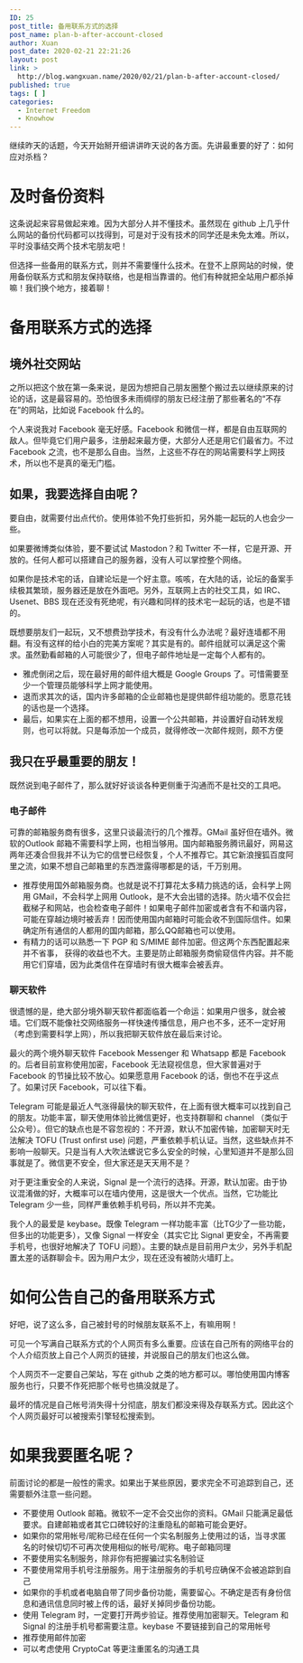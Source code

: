 ```yaml
---
ID: 25
post_title: 备用联系方式的选择
post_name: plan-b-after-account-closed
author: Xuan
post_date: 2020-02-21 22:21:26
layout: post
link: >
  http://blog.wangxuan.name/2020/02/21/plan-b-after-account-closed/
published: true
tags: [ ]
categories:
  - Internet Freedom
  - Knowhow
---
```

继续昨天的话题，今天开始掰开细讲讲昨天说的各方面。先讲最重要的好了：如何应对杀档？

# 及时备份资料

这条说起来容易做起来难。因为大部分人并不懂技术。虽然现在 github 上几乎什么网站的备份代码都可以找得到，可是对于没有技术的同学还是未免太难。所以，平时没事结交两个技术宅朋友吧！

但选择一些备用的联系方式，则并不需要懂什么技术。在登不上原网站的时候，使用备份联系方式和朋友保持联络，也是相当靠谱的。他们有种就把全站用户都杀掉嘛！我们换个地方，接着聊！

# 备用联系方式的选择

## 境外社交网站

之所以把这个放在第一条来说，是因为想把自己朋友圈整个搬过去以继续原来的讨论的话，这是最容易的。恐怕很多未雨绸缪的朋友已经注册了那些著名的“不存在”的网站，比如说 Facebook 什么的。

个人来说我对 Facebook 毫无好感。Facebook 和微信一样，都是自由互联网的敌人。但毕竟它们用户最多，注册起来最方便，大部分人还是用它们最省力。不过 Facebook 之流，也不是那么自由。当然，上这些不存在的网站需要科学上网技术，所以也不是真的毫无门槛。

## 如果，我要选择自由呢？

要自由，就需要付出点代价。使用体验不免打些折扣，另外能一起玩的人也会少一些。

如果要微博类似体验，要不要试试 Mastodon？和 Twitter 不一样，它是开源、开放的。任何人都可以搭建自己的服务器，没有人可以掌控整个网络。

如果你是技术宅的话，自建论坛是一个好主意。咳咳，在大陆的话，论坛的备案手续极其繁琐，服务器还是放在外面吧。另外，互联网上古的社交工具，如 IRC、Usenet、BBS 现在还没有死绝呢，有兴趣和同样的技术宅一起玩的话，也是不错的。

既想要朋友们一起玩，又不想费劲学技术，有没有什么办法呢？最好连墙都不用翻。有没有这样的给小白的完美方案呢？其实是有的。邮件组就可以满足这个需求。虽然勤看邮箱的人可能很少了，但电子邮件地址是一定每个人都有的。

- 雅虎倒闭之后，现在最好用的邮件组大概是 Google Groups 了。可惜需要至少一个管理员能够科学上网才能使用。
- 退而求其次的话，国内许多邮箱的企业邮箱也是提供邮件组功能的。愿意花钱的话也是一个选择。
- 最后，如果实在上面的都不想用，设置一个公共邮箱，并设置好自动转发规则，也可以将就。只是每添加一个成员，就得修改一次邮件规则，颇不方便
## 我只在乎最重要的朋友！

既然说到电子邮件了，那么就好好谈谈各种更侧重于沟通而不是社交的工具吧。

### 电子邮件

可靠的邮箱服务商有很多，这里只谈最流行的几个推荐。GMail 虽好但在墙外。微软的Outlook 邮箱不需要科学上网，也相当够用。国内邮箱服务腾讯最好，网易这两年还凑合但我并不认为它的信誉已经恢复，个人不推荐它。其它新浪搜狐百度阿里之流，如果不想自己邮箱里的东西泄露得哪都是的话，千万别用。

- 推荐使用国外邮箱服务商。也就是说不打算花太多精力挑选的话，会科学上网用 GMail，不会科学上网用 Outlook，是不大会出错的选择。防火墙不仅会拦截梯子和网站，也会检查电子邮件！如果电子邮件加密或者含有不和谐内容，可能在穿越边境时被丢弃！因而使用国内邮箱时可能会收不到国际信件。如果确定所有通信的人都用的国内邮箱，那么QQ邮箱也可以使用。
- 有精力的话可以熟悉一下 PGP 和 S/MIME 邮件加密。但这两个东西配置起来并不省事，
  获得的收益也不大。主要是防止邮箱服务商偷窥信件内容。并不能用它们穿墙，因为此类信件在穿墙时有很大概率会被丢弃。
  
### 聊天软件

很遗憾的是，绝大部分境外聊天软件都面临着一个命运：如果用户很多，就会被墙。它们既不能像社交网络服务一样快速传播信息，用户也不多，还不一定好用（考虑到需要科学上网），所以我把聊天软件放在最后来讨论。

最火的两个境外聊天软件 Facebook Messenger 和 Whatsapp 都是 Facebook 的。后者目前宣称使用加密，Facebook 无法窥视信息，但大家普遍对于 Facebook 的节操比较不放心。如果愿意用 Facebook 的话，倒也不在乎这点了。如果讨厌 Facebook，可以往下看。

Telegram 可能是最近人气涨得最快的聊天软件，在上面有很大概率可以找到自己的朋友。功能丰富，聊天使用体验比微信更好，也支持群聊和 channel （类似于公众号）。但它的缺点也是不容忽视的：不开源，默认不加密传输，加密聊天时无法解决 TOFU (Trust onfirst use) 问题，严重依赖手机认证。当然，这些缺点并不影响一般聊天。只是当有人大吹法螺说它多么安全的时候，心里知道并不是那么回事就是了。微信更不安全，但大家还是天天用不是？

对于更注重安全的人来说，Signal 是一个流行的选择。开源，默认加密。由于协议混淆做的好，大概率可以在墙内使用，这是很大一个优点。当然，它功能比 Telegram 少一些，同样严重依赖手机号码，所以并不完美。

我个人的最爱是 keybase。既像 Telegram 一样功能丰富（比TG少了一些功能，但多出的功能更多），又像 Signal 一样安全（其实它比 Signal 更安全，不再需要手机号，也很好地解决了 TOFU 问题）。主要的缺点是目前用户太少，另外手机配置太差的话群聊会卡。因为用户太少，现在还没有被防火墙盯上。

# 如何公告自己的备用联系方式

好吧，说了这么多，自己被封号的时候朋友联系不上，有嘛用啊！

可见一个写满自己联系方式的个人网页有多么重要。应该在自己所有的网络平台的个人介绍页放上自己个人网页的链接，并说服自己的朋友们也这么做。

个人网页不一定要自己架站，写在 github 之类的地方都可以。哪怕使用国内博客服务也行，只要不作死把那个帐号也搞没就是了。

最坏的情况是自己帐号消失得十分彻底，朋友们都没来得及存联系方式。因此这个个人网页最好可以被搜索引擎轻松搜索到。

# 如果我要匿名呢？

前面讨论的都是一般性的需求。如果出于某些原因，要求完全不可追踪到自己，还需要额外注意一些问题。

- 不要使用 Outlook 邮箱。微软不一定不会交出你的资料。GMail 只能满足最低要求。自建邮箱或者其它口碑较好的注重隐私的邮箱可能会更好。
- 如果你的常用帐号/昵称已经在任何一个实名制服务上使用过的话，当寻求匿名的时候切切不可再次使用相似的帐号/昵称。电子邮箱同理
- 不要使用实名制服务，除非你有把握骗过实名制验证
- 不要使用常用手机号注册服务。用于注册服务的手机号应确保不会被追踪到自己
- 如果你的手机或者电脑自带了同步备份功能，需要留心。不确定是否有身份信息和通讯信息同时被上传的话，最好关掉同步备份功能。
- 使用 Telegram 时，一定要打开两步验证。推荐使用加密聊天。Telegram 和 Signal 的注册手机号都需要注意。keybase 不要链接到自己的常用帐号
- 推荐使用邮件加密
- 可以考虑使用 CryptoCat 等更注重匿名的沟通工具
